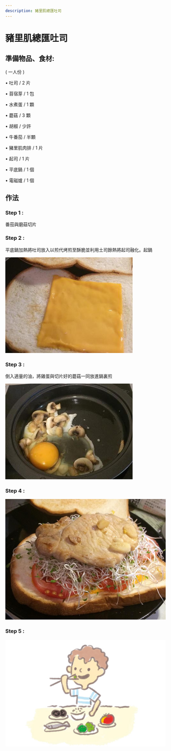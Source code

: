 ```yaml
---
description: 豬里肌總匯吐司
---
```


# 豬里肌總匯吐司

## 準備物品、食材:

\( 一人份 \)

• 吐司 / 2 片

• 苜宿芽 / 1 包

• 水煮蛋 / 1 顆     

• 蘑菇 / 3 顆  

• 胡椒 / 少許

• 牛番茄 / 半顆    

• 豬里肌肉排 / 1 片     

• 起司 / 1 片  

• 平底鍋 / 1 個

• 電磁爐 / 1 個

## 作法

### Step 1 :

番茄與磨菇切片

### Step 2 :

平底鍋加熱將吐司放入以煎代烤煎至酥脆並利用土司餘熱將起司融化。起鍋

![](.gitbook/assets/medium_bc8dbded590b8fc5.jpg)

### Step 3 :

倒入適量的油，將雞蛋與切片好的蘑菇一同放進鍋裏煎

![](.gitbook/assets/medium_7323c5f4635ba1c1.jpg)

### Step 4 :



![](.gitbook/assets/large_9314d4514d3392d4.jpg)

### Step 5 :

![](.gitbook/assets/p1401068420929%20%289%29.jpg)

